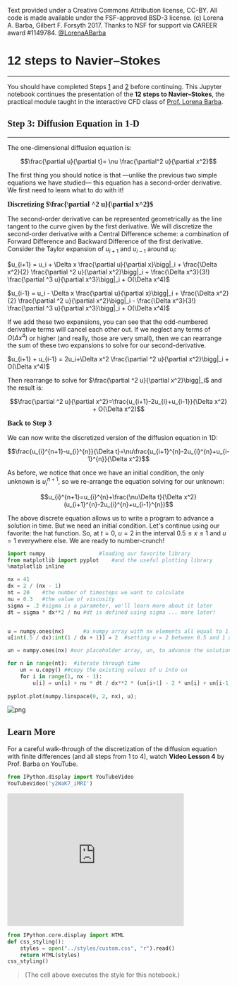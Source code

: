Text provided under a Creative Commons Attribution license, CC-BY.  All code is made available under the FSF-approved BSD-3 license.  (c) Lorena A. Barba, Gilbert F. Forsyth 2017. Thanks to NSF for support via CAREER award #1149784.
[@LorenaABarba](https://twitter.com/LorenaABarba)

12 steps to Navier–Stokes
======
***

You should have completed Steps [1](./01_Step_1.ipynb) and [2](./02_Step_2.ipynb) before continuing. This Jupyter notebook continues the presentation of the **12 steps to Navier–Stokes**, the practical module taught in the interactive CFD class of [Prof. Lorena Barba](http://lorenabarba.com). 

Step 3: Diffusion Equation in 1-D
-----
***

The one-dimensional diffusion equation is:

$$\frac{\partial u}{\partial t}= \nu \frac{\partial^2 u}{\partial x^2}$$

The first thing you should notice is that —unlike the previous two simple equations we have studied— this equation has a second-order derivative. We first need to learn what to do with it!

### Discretizing $\frac{\partial ^2 u}{\partial x^2}$

The second-order derivative can be represented geometrically as the line tangent to the curve given by the first derivative.  We will discretize the second-order derivative with a Central Difference scheme: a combination of Forward Difference and Backward Difference of the first derivative.  Consider the Taylor expansion of $u_{i+1}$ and $u_{i-1}$ around $u_i$:

$u_{i+1} = u_i + \Delta x \frac{\partial u}{\partial x}\bigg|_i + \frac{\Delta x^2}{2} \frac{\partial ^2 u}{\partial x^2}\bigg|_i + \frac{\Delta x^3}{3!} \frac{\partial ^3 u}{\partial x^3}\bigg|_i + O(\Delta x^4)$

$u_{i-1} = u_i - \Delta x \frac{\partial u}{\partial x}\bigg|_i + \frac{\Delta x^2}{2} \frac{\partial ^2 u}{\partial x^2}\bigg|_i - \frac{\Delta x^3}{3!} \frac{\partial ^3 u}{\partial x^3}\bigg|_i + O(\Delta x^4)$

If we add these two expansions, you can see that the odd-numbered derivative terms will cancel each other out.  If we neglect any terms of $O(\Delta x^4)$ or higher (and really, those are very small), then we can rearrange the sum of these two expansions to solve for our second-derivative.  


$u_{i+1} + u_{i-1} = 2u_i+\Delta x^2 \frac{\partial ^2 u}{\partial x^2}\bigg|_i + O(\Delta x^4)$

Then rearrange to solve for $\frac{\partial ^2 u}{\partial x^2}\bigg|_i$ and the result is:

$$\frac{\partial ^2 u}{\partial x^2}=\frac{u_{i+1}-2u_{i}+u_{i-1}}{\Delta x^2} + O(\Delta x^2)$$


### Back to Step 3

We can now write the discretized version of the diffusion equation in 1D:

$$\frac{u_{i}^{n+1}-u_{i}^{n}}{\Delta t}=\nu\frac{u_{i+1}^{n}-2u_{i}^{n}+u_{i-1}^{n}}{\Delta x^2}$$

As before, we notice that once we have an initial condition, the only unknown is $u_{i}^{n+1}$, so we re-arrange the equation solving for our unknown:

$$u_{i}^{n+1}=u_{i}^{n}+\frac{\nu\Delta t}{\Delta x^2}(u_{i+1}^{n}-2u_{i}^{n}+u_{i-1}^{n})$$

The above discrete equation allows us to write a program to advance a
solution in time. But we need an initial condition. Let's continue
using our favorite: the hat function. So, at $t=0$, $u=2$ in the
interval $0.5\le x\le 1$ and $u=1$ everywhere else. We are ready to
number-crunch!


```python
import numpy                 #loading our favorite library
from matplotlib import pyplot    #and the useful plotting library
%matplotlib inline

nx = 41
dx = 2 / (nx - 1)
nt = 20    #the number of timesteps we want to calculate
nu = 0.3   #the value of viscosity
sigma = .2 #sigma is a parameter, we'll learn more about it later
dt = sigma * dx**2 / nu #dt is defined using sigma ... more later!


u = numpy.ones(nx)      #a numpy array with nx elements all equal to 1.
u[int(.5 / dx):int(1 / dx + 1)] = 2  #setting u = 2 between 0.5 and 1 as per our I.C.s

un = numpy.ones(nx) #our placeholder array, un, to advance the solution in time

for n in range(nt):  #iterate through time
    un = u.copy() ##copy the existing values of u into un
    for i in range(1, nx - 1):
        u[i] = un[i] + nu * dt / dx**2 * (un[i+1] - 2 * un[i] + un[i-1])
        
pyplot.plot(numpy.linspace(0, 2, nx), u);
```


    
![png](output_11_0.png)
    


## Learn More

For a careful walk-through of the discretization of the diffusion equation with finite differences (and all steps from 1 to 4), watch **Video Lesson 4** by Prof. Barba on YouTube.


```python
from IPython.display import YouTubeVideo
YouTubeVideo('y2WaK7_iMRI')
```





<iframe
    width="400"
    height="300"
    src="https://www.youtube.com/embed/y2WaK7_iMRI"
    frameborder="0"
    allowfullscreen
></iframe>





```python
from IPython.core.display import HTML
def css_styling():
    styles = open("../styles/custom.css", "r").read()
    return HTML(styles)
css_styling()
```




<link href='http://fonts.googleapis.com/css?family=Fenix' rel='stylesheet' type='text/css'>
<link href='http://fonts.googleapis.com/css?family=Alegreya+Sans:100,300,400,500,700,800,900,100italic,300italic,400italic,500italic,700italic,800italic,900italic' rel='stylesheet' type='text/css'>
<link href='http://fonts.googleapis.com/css?family=Source+Code+Pro:300,400' rel='stylesheet' type='text/css'>
<style>
    @font-face {
        font-family: "Computer Modern";
        src: url('http://mirrors.ctan.org/fonts/cm-unicode/fonts/otf/cmunss.otf');
    }
    div.cell{
        width:800px;
        margin-left:16% !important;
        margin-right:auto;
    }
    h1 {
        font-family: 'Alegreya Sans', sans-serif;
    }
    h2 {
        font-family: 'Fenix', serif;
    }
    h3{
		font-family: 'Fenix', serif;
        margin-top:12px;
        margin-bottom: 3px;
       }
	h4{
		font-family: 'Fenix', serif;
       }
    h5 {
        font-family: 'Alegreya Sans', sans-serif;
    }	   
    div.text_cell_render{
        font-family: 'Alegreya Sans',Computer Modern, "Helvetica Neue", Arial, Helvetica, Geneva, sans-serif;
        line-height: 135%;
        font-size: 120%;
        width:600px;
        margin-left:auto;
        margin-right:auto;
    }
    .CodeMirror{
            font-family: "Source Code Pro";
			font-size: 90%;
    }
/*    .prompt{
        display: None;
    }*/
    .text_cell_render h1 {
        font-weight: 200;
        font-size: 50pt;
		line-height: 100%;
        color:#CD2305;
        margin-bottom: 0.5em;
        margin-top: 0.5em;
        display: block;
    }	
    .text_cell_render h5 {
        font-weight: 300;
        font-size: 16pt;
        color: #CD2305;
        font-style: italic;
        margin-bottom: .5em;
        margin-top: 0.5em;
        display: block;
    }

    .warning{
        color: rgb( 240, 20, 20 )
        }  
</style>
<script>
    MathJax.Hub.Config({
                        TeX: {
                           extensions: ["AMSmath.js"]
                           },
                tex2jax: {
                    inlineMath: [ ['$','$'], ["\\(","\\)"] ],
                    displayMath: [ ['$$','$$'], ["\\[","\\]"] ]
                },
                displayAlign: 'center', // Change this to 'center' to center equations.
                "HTML-CSS": {
                    styles: {'.MathJax_Display': {"margin": 4}}
                }
        });
</script>




> (The cell above executes the style for this notebook.)
